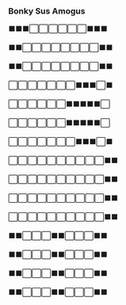 ### Bonky Sus Amogus

⬛⬛⬛⬜⬜⬜⬜⬜⬜⬛⬛⬛

⬛⬛⬜⬜⬜⬜⬜⬜⬜⬜⬛⬛
  
⬛⬛⬜⬜⬜⬜⬜⬜⬜⬜⬛⬛
  
⬜⬜⬜⬜⬜⬜⬜⬛⬛⬛⬜⬛
  
⬜⬜⬜⬜⬜⬜⬛⬛⬛⬛⬛⬜
  
⬜⬜⬜⬜⬜⬜⬛⬛⬛⬛⬛⬜
  
⬜⬜⬜⬜⬜⬜⬜⬛⬛⬛⬜⬛
  
⬜⬜⬜⬜⬜⬜⬜⬜⬜⬜⬛⬛
  
⬜⬜⬜⬜⬜⬜⬜⬜⬜⬜⬛⬛
  
⬜⬜⬜⬜⬜⬜⬜⬜⬜⬜⬛⬛
  
⬜⬜⬜⬜⬜⬜⬜⬜⬜⬜⬛⬛

⬛⬛⬜⬜⬜⬛⬛⬜⬜⬜⬛⬛

⬛⬛⬜⬜⬜⬛⬛⬜⬜⬜⬛⬛

⬛⬛⬜⬜⬜⬛⬛⬜⬜⬜⬛⬛

⬛⬛⬜⬜⬜⬛⬛⬜⬜⬜⬛⬛

